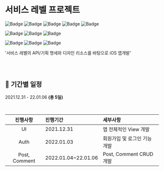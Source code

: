 
# 서비스 레벨 프로젝트

![Badge](https://img.shields.io/badge/Xcode-13.0-blue) 
![Badge](https://img.shields.io/badge/iOS-13.0-green)
![Badge](https://img.shields.io/badge/Swift-5-orange)
![Badge](https://img.shields.io/badge/FirebaseAuth-blue)
![Badge](https://img.shields.io/badge/FirebaseMessaging-yellow)

![Badge](https://img.shields.io/badge/RxSwift-6.5.0-critical)
![Badge](https://img.shields.io/badge/RxCocoa-6.5.0-important)
![Badge](https://img.shields.io/badge/Alamofire-5.0.1-red)


![Badge](https://img.shields.io/badge/R.swift-6.0.1-blueviolet)
![Badge](https://img.shields.io/badge/SnapKit-5.0.0-brightgreen)
![Badge](https://img.shields.io/badge/Toast-5.0.1-ff69b4)




'서비스 레벨의 API/기획 명세와 디자인 리소스를 바탕으로 iOS 앱개발'


<br>
<br>


## 🌱 기간별 일정

2021.12.31 - 22.01.06  **(총 5일)**

<br>

| 진행사항 | 진행기간 | 세부사항 |
|:---:| :--- | :--- |
| UI | 2021.12.31 | 앱 전체적인 View 개발 |
| Auth | 2022.01.03 | 회원가입 및 로그인 기능 개발 |
| Post, Comment | 2022.01.04~22.01.06 | Post, Comment CRUD 개발 |
 
<br>
<br>

